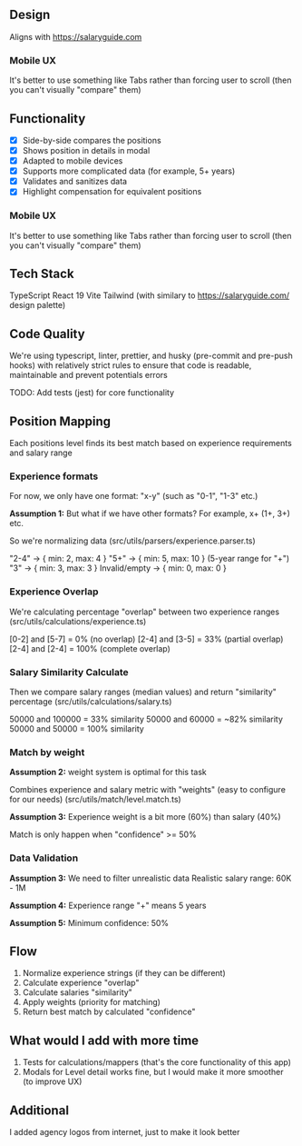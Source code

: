 ## Design

Aligns with https://salaryguide.com

### Mobile UX

It's better to use something like Tabs rather than forcing user to scroll (then you can't visually "compare" them)

## Functionality

* [X] Side-by-side compares the positions
* [X] Shows position in details in modal
* [X] Adapted to mobile devices
* [X] Supports more complicated data (for example, 5+ years)
* [X] Validates and sanitizes data
* [X] Highlight compensation for equivalent positions

### Mobile UX

It's better to use something like Tabs rather than forcing user to scroll (then you can't visually "compare" them)

## Tech Stack

TypeScript
React 19
Vite
Tailwind (with similary to https://salaryguide.com/ design palette)

## Code Quality

We're using typescript, linter, prettier, and husky (pre-commit and pre-push hooks) with relatively strict rules to ensure that code is readable, maintainable and prevent potentials errors

TODO: Add tests (jest) for core functionality

## Position Mapping

Each positions level finds its best match based on experience requirements and salary range

### Experience formats

For now, we only have one format: "x-y" (such as "0-1", "1-3" etc.)

**Assumption 1:** But what if we have other formats? For example, x+ (1+, 3+) etc.

So we're normalizing data (src/utils/parsers/experience.parser.ts)

"2-4" → { min: 2, max: 4 }
"5+" → { min: 5, max: 10 } (5-year range for "+")
"3" → { min: 3, max: 3 }
Invalid/empty → { min: 0, max: 0 }

### Experience Overlap

We're calculating percentage "overlap" between two experience ranges (src/utils/calculations/experience.ts)

[0-2] and [5-7] = 0% (no overlap)
[2-4] and [3-5] = 33% (partial overlap)
[2-4] and [2-4] = 100% (complete overlap)

### Salary Similarity Calculate

Then we compare salary ranges (median values) and return "similarity" percentage (src/utils/calculations/salary.ts)

50000 and 100000 = 33% similarity
50000 and 60000 = ~82% similarity
50000 and 50000 = 100% similarity

### Match by weight

**Assumption 2:** weight system is optimal for this task

Combines experience and salary metric with "weights" (easy to configure for our needs) (src/utils/match/level.match.ts)

**Assumption 3:** Experience weight is a bit more (60%) than salary (40%)

Match is only happen when "confidence" >= 50%

### Data Validation

**Assumption 3:** We need to filter unrealistic data
Realistic salary range: 60K - 1M

**Assumption 4:** Experience range "+" means 5 years

**Assumption 5:** Minimum confidence: 50%

## Flow

1. Normalize experience strings (if they can be different)
2. Calculate experience "overlap"
3. Calculate salaries "similarity"
4. Apply weights (priority for matching)
5. Return best match by calculated "confidence"

## What would I add with more time

1. Tests for calculations/mappers (that's the core functionality of this app)
2. Modals for Level detail works fine, but I would make it more smoother (to improve UX)

## Additional

I added agency logos from internet, just to make it look better
